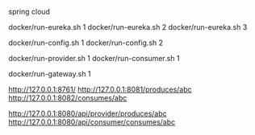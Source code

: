 spring cloud

docker/run-eureka.sh 1
docker/run-eureka.sh 2
docker/run-eureka.sh 3

docker/run-config.sh 1
docker/run-config.sh 2

docker/run-provider.sh 1
docker/run-consumer.sh 1

docker/run-gateway.sh 1


http://127.0.0.1:8761/
http://127.0.0.1:8081/produces/abc
http://127.0.0.1:8082/consumes/abc

http://127.0.0.1:8080/api/provider/produces/abc
http://127.0.0.1:8080/api/consumer/consumes/abc